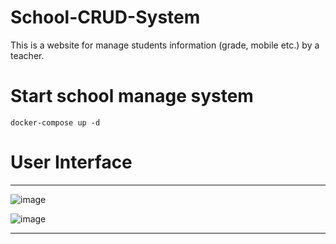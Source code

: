# School-CRUD-System

This is a website for manage students information (grade, mobile etc.) by a teacher.

# Start school manage system

	docker-compose up -d
	
# User Interface

-----------------------------------------------------------------------------------------------------------------------------------------------------------------

![image](https://user-images.githubusercontent.com/39645726/148233361-9be2244b-dd98-49a5-9dcd-9eba9c36f50c.png)


![image](https://user-images.githubusercontent.com/39645726/148233078-60fc8df9-82a3-46c3-a074-9cda369cd916.png)

----------------------------------------------------------------------------------------------------------------------------------------------------------------
